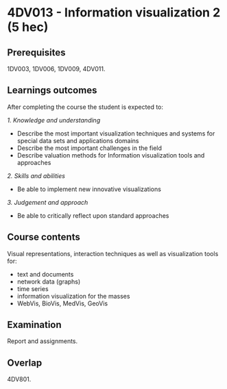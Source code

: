 # 4DV013 - Information visualization 2 (5 hec)

## Prerequisites

1DV003, 1DV006, 1DV009, 4DV011.

## Learnings outcomes

After completing the course the student is expected to:

*1. Knowledge and understanding*

- Describe the most important visualization techniques and systems for special data sets and applications domains
- Describe the most important challenges in the field
- Describe valuation methods for Information visualization tools and approaches

*2.	Skills and abilities*

- Be able to implement new innovative visualizations

*3.	Judgement and approach*

- Be able to critically reflect upon standard approaches

## Course contents

Visual representations, interaction techniques as well as visualization tools for:

- text and documents
- network data (graphs)
- time series
- information visualization for the masses
- WebVis, BioVis, MedVis, GeoVis

## Examination

Report and assignments.

## Overlap

4DV801.